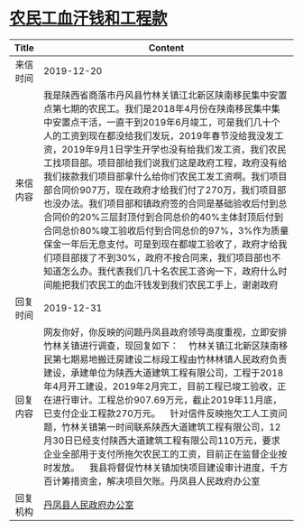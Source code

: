 # <a href="http://www.shangluo.gov.cn/zmhd/ldxxxx.jsp?urltype=leadermail.LeaderMailContentUrl&wbtreeid=1112&leadermailid=5614">农民工血汗钱和工程款</a>
|Title|Content|
|:---:|---|
|来信时间|2019-12-20|
|来信内容|我是陕西省商落市丹风县竹林关镇江北新区陕南移民集中安置点第七期的农民工。我们是2018年4月份在陕南移民集中集中安置点干活，一直干到2019年6月竣工，可是我们几十个人的工资到现在都没给我们发玩，2019年春节没给我没发工资，2019年9月1日学生开学也没有给我们发工资，我们农民工找项目部。项目部给我们说我们这是政府工程，政府没有给我们拨款我们项目部拿什么给你们农民工发工资啊。我们项目部合同价907万，现在政府才给我们付了270万，我们项目部也没办法。我们项目部和镇政府签的合同是基础验收后付到总合同价的20%三层封顶付到合同总价的40%主体封顶后付到合同总价80%竣工验收后付到合同总价的97%，3%作为质量保金一年后无息支付。可是到现在都竣工验收了，政府才给我们项目部拨了不到30%，政府不按合同来，我们项目部也不知道怎么办。我代表我们几十名农民工咨询一下，政府什么时间能把我们农民工的血汗钱发到我们农民工手上，谢谢政府|
|回复时间|2019-12-31|
|回复内容|网友你好，你反映的问题丹凤县政府领导高度重视，立即安排竹林关镇进行调查，现回复如下：    竹林关镇江北新区陕南移民第七期易地搬迁房建设二标段工程由竹林林镇人民政府负责建设，承建单位为陕西大道建筑工程有限公司，工程于2018年4月开工建设，2019年2月完工，目前工程已竣工验收，正在进行审计。工程总价907.69万元，截止2019年11月底，已支付企业工程款270万元。    针对信件反映拖欠工人工资问题，竹林关镇第一时间联系陕西大道建筑工程有限公司，12月30日已经支付陕西大道建筑工程有限公司110万元，要求企业全部用于支付所拖欠农民工的工资，目前正在监督企业按时发放。    我县将督促竹林关镇加快项目建设审计进度，千方百计筹措资金，解决项目欠账。丹凤县人民政府办公室|
|回复机构|<a href="../../categories/agencies/丹凤县人民政府办公室.md">丹凤县人民政府办公室</a>|